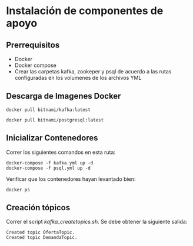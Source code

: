 # Instalación de componentes de apoyo

## Prerrequisitos
* Docker
* Docker compose
* Crear las carpetas kafka, zookeper y psql de acuerdo a las rutas configuradas en los volumenes de los archivos YML

## Descarga de Imagenes Docker

```
docker pull bitnami/kafka:latest

docker pull bitnami/postgresql:latest
```

## Inicializar Contenedores

Correr los siguientes comandos en esta ruta:

```
docker-compose -f kafka.yml up -d
docker-compose -f psql.yml up -d
```

Verificar que los contenedores hayan levantado bien:

```
docker ps
```

## Creación tópicos

Correr el script _kafka_createtopics.sh_. Se debe obtener la siguiente salida:

```
Created topic OfertaTopic.
Created topic DemandaTopic.
```
